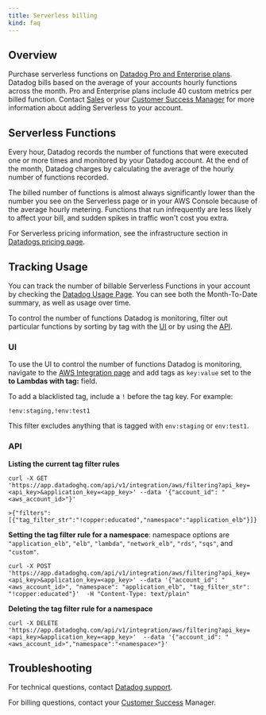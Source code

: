 ```yaml
---
title: Serverless billing
kind: faq
---
```


## Overview

Purchase serverless functions on [Datadog Pro and Enterprise plans][1]. Datadog bills based on the average of your accounts hourly functions across the month.  Pro and Enterprise plans include 40 custom metrics per billed function. Contact [Sales][2] or your [Customer Success Manager][3] for more information about adding Serverless to your account.

## Serverless Functions

Every hour, Datadog records the number of functions that were executed one or more times and monitored by your Datadog account. At the end of the month, Datadog charges by calculating the average of the hourly number of functions recorded.

The billed number of functions is almost always significantly lower than the number you see on the Serverless page or in your AWS Console because of the average hourly metering. Functions that run infrequently are less likely to affect your bill, and sudden spikes in traffic won't cost you extra.

For Serverless pricing information, see the infrastructure section in [Datadogs pricing page][1].

## Tracking Usage

You can track the number of billable Serverless Functions in your account by checking the [Datadog Usage Page][4]. You can see both the Month-To-Date summary, as well as usage over time.

To control the number of functions Datadog is monitoring, filter out particular functions by sorting by tag with the [UI](#ui) or by using the [API](#api).

### UI

To use the UI to control the number of functions Datadog is monitoring, navigate to the [AWS Integration page][5] and add tags as `key:value` set to the **to Lambdas with tag:** field.

To add a blacklisted tag, include a `!` before the tag key. For example:

`!env:staging,!env:test1`

This filter excludes anything that is tagged with `env:staging` or `env:test1`.

### API

**Listing the current tag filter rules**
```
curl -X GET 'https://app.datadoghq.com/api/v1/integration/aws/filtering?api_key=<api_key>&application_key=<app_key>' --data '{"account_id": "<aws_account_id>"}'

>{"filters":[{"tag_filter_str":"!copper:educated","namespace":"application_elb"}]}
```

**Setting the tag filter rule for a namespace**: namespace options are `"application_elb"`, `"elb"`, `"lambda"`, `"network_elb"`, `"rds"`, `"sqs"`, and `"custom"`.

```
curl -X POST 'https://app.datadoghq.com/api/v1/integration/aws/filtering?api_key=<api_key>&application_key=<app_key>' --data '{"account_id": "<aws_account_id>", "namespace": "application_elb", "tag_filter_str": "!copper:educated"}'  -H "Content-Type: text/plain"
```

**Deleting the tag filter rule for a namespace**

```
curl -X DELETE 'https://app.datadoghq.com/api/v1/integration/aws/filtering?api_key=<api_key>&application_key=<app_key>'  --data '{"account_id": "<aws_account_id>","namespace":"<namespace>"}'
```

## Troubleshooting

For technical questions, contact [Datadog support][6].

For billing questions, contact your [Customer Success][3] Manager.

[1]: https://www.datadoghq.com/pricing/#section-infrastructure
[2]: mailto:sales@datadoghq.com
[3]: mailto:success@datadoghq.com
[4]: app.datadoghq.com/account/usage
[5]: https://app.datadoghq.com/account/settings#integrations/amazon-web-services
[6]: /help
